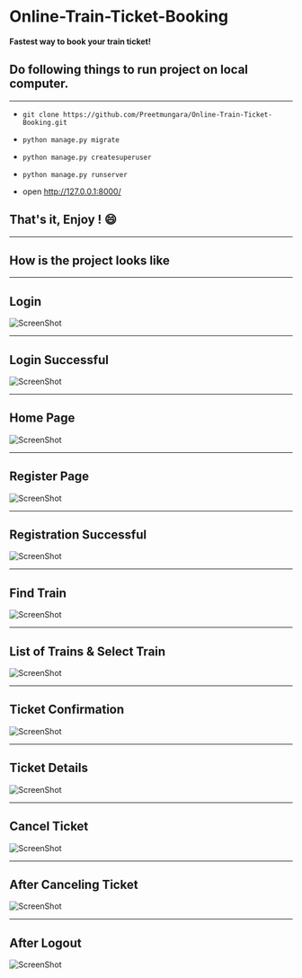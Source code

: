 # **Online-Train-Ticket-Booking**
**Fastest way to book your train ticket!**

## **Do following things to run project on local computer.**
***

* `git clone https://github.com/Preetmungara/Online-Train-Ticket-Booking.git`

* `python manage.py migrate`

* `python manage.py createsuperuser`

* `python manage.py runserver`

* open http://127.0.0.1:8000/


## **That's it, Enjoy ! :smile:**

***

## **How is the project looks like** 
---

## **Login**

![ScreenShot](UI/login.png)

---


## **Login Successful**

![ScreenShot](UI/login_success.png)

---

## **Home Page**

![ScreenShot](UI/dash.png)

---

## **Register Page**

![ScreenShot](UI/reg.png)

---


## **Registration Successful**

![ScreenShot](UI/reg_success.png)

---


## **Find Train**

![ScreenShot](UI/find_train.png)

---


## **List of Trains & Select Train**

![ScreenShot](UI/list_train.png)

---


## **Ticket Confirmation**

![ScreenShot](UI/confirm.png)

---


## **Ticket Details**

![ScreenShot](UI/bill_details.png)

---



## **Cancel Ticket**

![ScreenShot](UI/before_del.png)

---


## **After Canceling Ticket**

![ScreenShot](UI/after_del.png)

---

## **After Logout**

![ScreenShot](UI/after_logout.png)